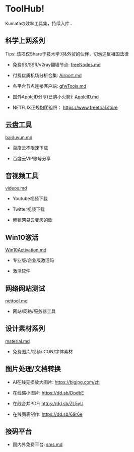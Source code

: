 # ToolHub!

Kumataの效率工具集，持续入库..


## 科学上网系列

Tips: 该项仅Share于技术学习&外贸的伙伴，切勿违反祖国法律

- 免费SS/SSR/v2ray翻墙节点: [freeNodes.md](freeNodes.md)

- 付费优质机场分析合集: [Airport.md](Airport.md)

- 各平台节点连接客户端: [gfwTools.md](gfwTools.md)

- 国外AppleID分享(已购小火箭):  [AppleID.md](AppleID.md)

- NETFLIX正规抱团组织： https://www.freetrial.store



## 云盘工具

[baiduyun.md](baiduyun.md)

- 百度云不限速下载

- 百度云VIP账号分享


## 音视频工具

[videos.md](videos.md)

- Youtube视频下载

- Twitter视频下载

- 解锁网易云变灰的歌


## Win10激活

[Win10Activation.md](Win10Activation.md)

- 专业版/企业版激活码

- 激活软件


## 网络网站测试

[nettool.md](nettool.md)

- 网站/网络/服务器工具


## 设计素材系列

[material.md](material.md)

- 免费图片/视频/ICON/字体素材

## 图片处理/文档转换

- AI在线无损放大图片: https://bigjpg.com/zh

- 在线缩小图片: https://dd.sb/DpdbE

- 在线合并PDF: https://dd.sb/ZL5yU

- 在线图表制作: https://dd.sb/69r6e

## 接码平台

- 国内外免费平台: [sms.md](sms.md)




